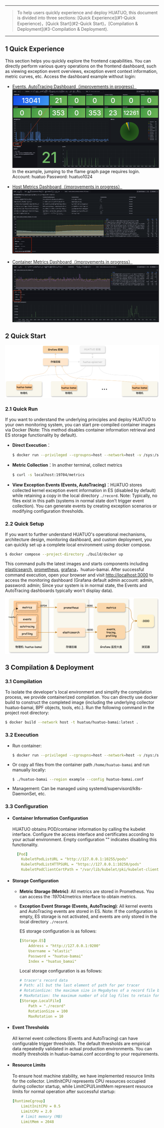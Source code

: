 
---
> To help users quickly experience and deploy HUATUO, this document is divided into three sections: [Quick Experience](#1-Quick Experience)，[Quick Start](#2-Quick Start)，[Compilation & Deployment](#3-Compilation & Deployment).

---

## 1 Quick Experience

This section helps you quickly explore the frontend capabilities. You can directly perform various query operations on the frontend dashboard, such as viewing exception event overviews, exception event context information, metric curves, etc. Access the dashboard example without login:

- [Events, AutoTracing Dashboard（improvements in progress）](http://console.huatuo.tech/public-dashboards/a6342b13a1ee4feaba0ebd0876ac6b70)
  ![autotrcing-event demo diagram​](./img/quickstart-autotrcing-event.png)
  In the example, jumping to the flame graph page requires login. Account: huatuo Password: huatuo1024

- [Host Metrics Dashboard（improvements in progress）](http://console.huatuo.tech/public-dashboards/418491ef0af5491ea5ea8562494291be)
  ![metrics-host demo diagram](./img/quickstart-metrics-host.png)

- [Container Metrics Dashboard（improvements in progress）](http://console.huatuo.tech/public-dashboards/3ecd5127881044e885d3e5ca16ce518a)
 ![metrics-container demo diagram](./img/quickstart-metrics-container.png)

## 2 Quick Start

![HUATUO Component Data Flow Diagram](./img/quickstart-data-flow.png)

### 2.1 Quick Run
If you want to understand the underlying principles and deploy HUATUO to your own monitoring system, you can start pre-compiled container images via Docker (Note: This method disables container information retrieval and ES storage functionality by default).

- **Direct Execution**：
    ```bash
    $ docker run --privileged --cgroupns=host --network=host -v /sys:/sys -v /proc:/proc -v /run:/run huatuo/huatuo-bamai:latest
    ```

- **Metric Collection**：In another terminal, collect metrics
    ```bash
    $ curl -s localhost:19704/metrics
    ```
- **View Exception Events (Events, AutoTracing)**：HUATUO stores collected kernel exception event information in ES (disabled by default) while retaining a copy in the local directory `./record`. Note: Typically, no files exist in this path (systems in normal state don't trigger event collection). You can generate events by creating exception scenarios or modifying configuration thresholds.

### 2.2 Quick Setup
If you want to further understand HUATUO's operational mechanisms, architecture design, monitoring dashboard, and custom deployment, you can quickly set up a complete local environment using docker compose.

```bash
$ docker compose --project-directory ./build/docker up
```

This command pulls the latest images and starts components including [elasticsearch](https://www.elastic.co), [prometheus](https://prometheus.io), [grafana](https://grafana.com)，huatuo-bamai. After successful command execution, open your browser and visit [http://localhost:3000](http://localhost:3000) to access the monitoring dashboard (Grafana default admin account: admin, password: admin; Since your system is in normal state, the Events and AutoTracing dashboards typically won't display data).

![HUATUO huatuo-bamai Component Operation Diagram](./img/quickstart-components.png)


## 3 Compilation & Deployment
### 3.1 Compilation
To isolate the developer's local environment and simplify the compilation process, we provide containerized compilation. You can directly use docker build to construct the completed image (including the underlying collector huatuo-bamai, BPF objects, tools, etc.). Run the following command in the project root directory:

```bash
$ docker build --network host -t huatuo/huatuo-bamai:latest .
```

### 3.2 Execution
- Run container:
    ```bash
    $ docker run --privileged --cgroupns=host --network=host -v /sys:/sys -v /proc:/proc -v /run:/run huatuo/huatuo-bamai:latest
    ```

- Or copy all files from the container path `/home/huatuo-bamai` and run manually locally:
    ```bash
    $ ./huatuo-bamai --region example --config huatuo-bamai.conf
    ```
- Management: Can be managed using systemd/supervisord/k8s-DaemonSet, etc.

### 3.3 Configuration
- #### Container Information Configuration
    HUATUO obtains POD/container information by calling the kubelet interface. Configure the access interface and certificates according to your actual environment. Empty configuration "" indicates disabling this functionality.
    ```yml
      [Pod]
        KubeletPodListURL = "http://127.0.0.1:10255/pods"
        KubeletPodListHTTPSURL = "https://127.0.0.1:10250/pods"
        KubeletPodClientCertPath = "/var/lib/kubelet/pki/kubelet-client-current.pem"
    ```

- #### Storage Configuration
    - **Metric Storage (Metric)**: All metrics are stored in Prometheus. You can access the :19704/metrics interface to obtain metrics.
    - **Exception Event Storage (Events, AutoTracing)**: All kernel events and AutoTracing events are stored in ES. Note: If the configuration is empty, ES storage is not activated, and events are only stored in the local directory `./record`.

       ES storage configuration is as follows:
        ```yaml
        [Storage.ES]
            Address = "http://127.0.0.1:9200"
            Username = "elastic"
            Password = "huatuo-bamai"
            Index = "huatuo_bamai"
        ```

        Local storage configuration is as follows:
        ```yaml
        # tracer's record data
        # Path: all but the last element of path for per tracer
        # RotationSize: the maximum size in Megabytes of a record file before it gets rotated for per subsystem
        # MaxRotation: the maximum number of old log files to retain for per subsystem
        [Storage.LocalFile]
            Path = "./record"
            RotationSize = 100
            MaxRotation = 10
        ```

- #### Event Thresholds
    All kernel event collections (Events and AutoTracing) can have configurable trigger thresholds. The default thresholds are empirical data repeatedly validated in actual production environments. You can modify thresholds in huatuo-bamai.conf according to your requirements.

- #### Resource Limits
    To ensure host machine stability, we have implemented resource limits for the collector. LimitInitCPU represents CPU resources occupied during collector startup, while LimitCPU/LimitMem represent resource limits for normal operation after successful startup:
    ```yaml
    [RuntimeCgroup]
        LimitInitCPU = 0.5
        LimitCPU = 2.0
        # limit memory (MB)
        LimitMem = 2048
    ```
